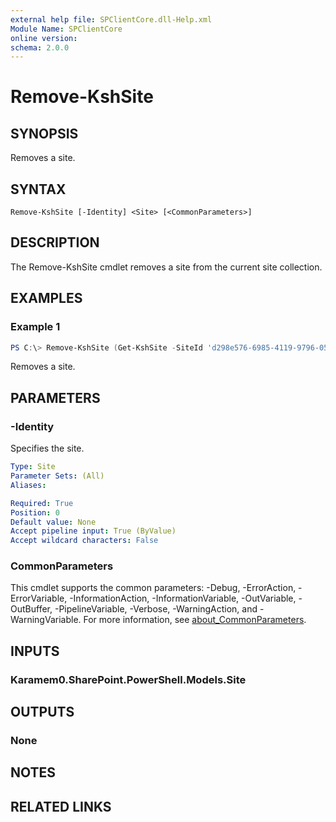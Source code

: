 ```yaml
---
external help file: SPClientCore.dll-Help.xml
Module Name: SPClientCore
online version:
schema: 2.0.0
---
```


# Remove-KshSite

## SYNOPSIS
Removes a site.

## SYNTAX

```
Remove-KshSite [-Identity] <Site> [<CommonParameters>]
```

## DESCRIPTION
The Remove-KshSite cmdlet removes a site from the current site collection.

## EXAMPLES

### Example 1
```powershell
PS C:\> Remove-KshSite (Get-KshSite -SiteId 'd298e576-6985-4119-9796-050b9f371872')
```

Removes a site.

## PARAMETERS

### -Identity
Specifies the site.

```yaml
Type: Site
Parameter Sets: (All)
Aliases:

Required: True
Position: 0
Default value: None
Accept pipeline input: True (ByValue)
Accept wildcard characters: False
```

### CommonParameters
This cmdlet supports the common parameters: -Debug, -ErrorAction, -ErrorVariable, -InformationAction, -InformationVariable, -OutVariable, -OutBuffer, -PipelineVariable, -Verbose, -WarningAction, and -WarningVariable. For more information, see [about_CommonParameters](http://go.microsoft.com/fwlink/?LinkID=113216).

## INPUTS

### Karamem0.SharePoint.PowerShell.Models.Site

## OUTPUTS

### None

## NOTES

## RELATED LINKS
